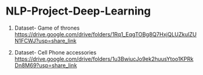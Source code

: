 # NLP-Project-Deep-Learning


1) Dataset- Game of thrones
https://drive.google.com/drive/folders/1Rq1_EqgTOBg8Q7HxjQLUZkulZUN1FCWJ?usp=share_link


2) Dataset- Cell Phone accessories
https://drive.google.com/drive/folders/1u3BwiucJo9ek2huusYtoo1KPRkDn8M69?usp=share_link

